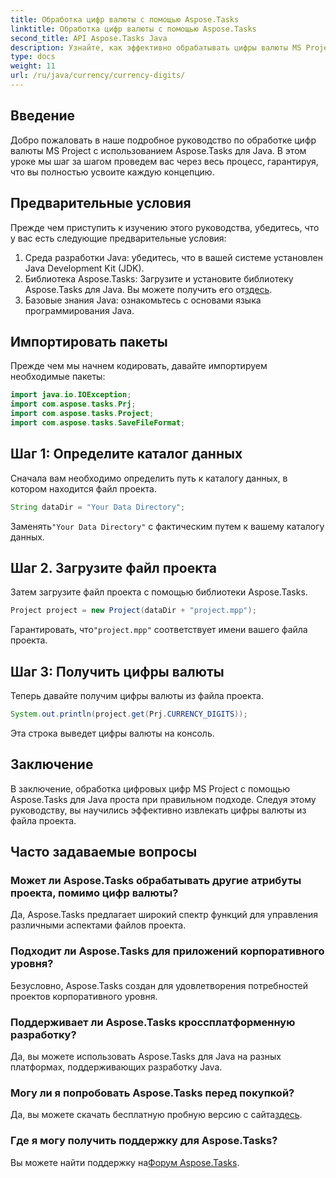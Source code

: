 ```yaml
---
title: Обработка цифр валюты с помощью Aspose.Tasks
linktitle: Обработка цифр валюты с помощью Aspose.Tasks
second_title: API Aspose.Tasks Java
description: Узнайте, как эффективно обрабатывать цифры валюты MS Project с помощью Aspose.Tasks для Java. Пошаговое руководство с примерами кода.
type: docs
weight: 11
url: /ru/java/currency/currency-digits/
---
```

## Введение
Добро пожаловать в наше подробное руководство по обработке цифр валюты MS Project с использованием Aspose.Tasks для Java. В этом уроке мы шаг за шагом проведем вас через весь процесс, гарантируя, что вы полностью усвоите каждую концепцию.
## Предварительные условия
Прежде чем приступить к изучению этого руководства, убедитесь, что у вас есть следующие предварительные условия:
1. Среда разработки Java: убедитесь, что в вашей системе установлен Java Development Kit (JDK).
2.  Библиотека Aspose.Tasks: Загрузите и установите библиотеку Aspose.Tasks для Java. Вы можете получить его от[здесь](https://releases.aspose.com/tasks/java/).
3. Базовые знания Java: ознакомьтесь с основами языка программирования Java.

## Импортировать пакеты
Прежде чем мы начнем кодировать, давайте импортируем необходимые пакеты:
```java
import java.io.IOException;
import com.aspose.tasks.Prj;
import com.aspose.tasks.Project;
import com.aspose.tasks.SaveFileFormat;
```

## Шаг 1: Определите каталог данных
Сначала вам необходимо определить путь к каталогу данных, в котором находится файл проекта.
```java
String dataDir = "Your Data Directory";
```
 Заменять`"Your Data Directory"` с фактическим путем к вашему каталогу данных.
## Шаг 2. Загрузите файл проекта
Затем загрузите файл проекта с помощью библиотеки Aspose.Tasks.
```java
Project project = new Project(dataDir + "project.mpp");
```
 Гарантировать, что`"project.mpp"` соответствует имени вашего файла проекта.
## Шаг 3: Получить цифры валюты
Теперь давайте получим цифры валюты из файла проекта.
```java
System.out.println(project.get(Prj.CURRENCY_DIGITS));
```
Эта строка выведет цифры валюты на консоль.

## Заключение
В заключение, обработка цифровых цифр MS Project с помощью Aspose.Tasks для Java проста при правильном подходе. Следуя этому руководству, вы научились эффективно извлекать цифры валюты из файла проекта.
## Часто задаваемые вопросы
### Может ли Aspose.Tasks обрабатывать другие атрибуты проекта, помимо цифр валюты?
Да, Aspose.Tasks предлагает широкий спектр функций для управления различными аспектами файлов проекта.
### Подходит ли Aspose.Tasks для приложений корпоративного уровня?
Безусловно, Aspose.Tasks создан для удовлетворения потребностей проектов корпоративного уровня.
### Поддерживает ли Aspose.Tasks кроссплатформенную разработку?
Да, вы можете использовать Aspose.Tasks для Java на разных платформах, поддерживающих разработку Java.
### Могу ли я попробовать Aspose.Tasks перед покупкой?
 Да, вы можете скачать бесплатную пробную версию с сайта[здесь](https://releases.aspose.com/).
### Где я могу получить поддержку для Aspose.Tasks?
 Вы можете найти поддержку на[Форум Aspose.Tasks](https://forum.aspose.com/c/tasks/15).